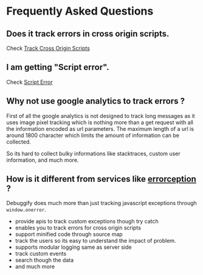 # Frequently Asked Questions

## Does it track errors in cross origin scripts.

Check [Track Cross Origin Scripts](#!/guide/advance-section-4)




## I am getting "Script error".

Check [Script Error](#!/guide/advance-section-5)



## Why not use google analytics to track errors ?

First of all the google analytics is not designed to track long messages as it uses image pixel tracking which is nothing more than a get request with all the information encoded as url parameters. The maximum length of a url is around 1800 character which limits the amount of information can be collected.

So its hard to collect bulky informations like stacktraces, custom user information, and much more.




## How is it different from services like [errorception](http://errorception.com/) ?

Debuggify does much more than just tracking javascript exceptions through `window.onerror`.

- provide apis to track custom exceptions though try catch
- enables you to track errors for cross origin scripts
- support minified code through source map
- track the users so its easy to understand the impact of problem.
- supports modular logging same as server side
- track custom events
- search though the data
- and much more

